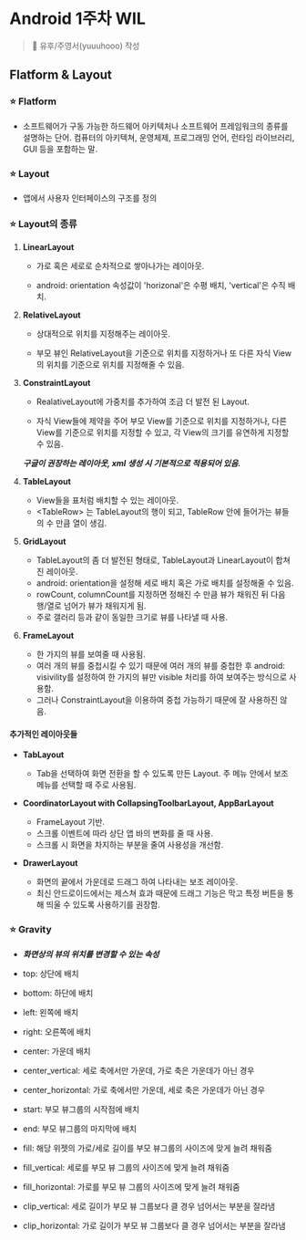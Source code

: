 # Android 1주차 WIL

> 🦊 유후/주영서(yuuuhooo) 작성

## Flatform & Layout
### ⭐️ Flatform
- 소프트웨어가 구동 가능한 하드웨어 아키텍처나 소프트웨어 프레임워크의 종류를 설명하는 단어. 컴퓨터의 아키텍쳐, 운영체제,  프로그래밍 언어, 런타임 라이브러리, GUI 등을 포함하는 말.

### ⭐️ Layout
- 앱에서 사용자 인터페이스의 구조를 정의

### ⭐️ Layout의 종류
1. <b>LinearLayout</b>

    - 가로 혹은 세로로 순차적으로 쌓아나가는 레이아웃.

    - android: orientation 속성값이 'horizonal'은 수평 배치, 'vertical'은 수직 배치.

2. <b>RelativeLayout</b>

    - 상대적으로 위치를 지정해주는 레이아웃.

    - 부모 뷰인 RelativeLayout을 기준으로 위치를 지정하거나 또 다른 자식 View의 위치를 기준으로 위치를 지정해줄 수 있음.

3. <b>ConstraintLayout</b>

    - RealativeLayout에 가중치를 추가하여 조금 더 발전 된 Layout.
    
    - 자식 View들에 제약을 주어 부모 View를 기준으로 위치를 지정하거나, 다른 View를 기준으로 위치를 지정할 수 있고, 각 View의 크기를 유연하게 지정할 수 있음.

    ***구글이 권장하는 레이아웃, xml 생성 시 기본적으로 적용되어 있음.***

4. <b>TableLayout</b>

    - View들을 표처럼 배치할 수 있는 레이아웃.
    - \<TableRow> 는 TableLayout의 행이 되고, TableRow 안에 들어가는 뷰들의 수 만큼 열이 생김.

5. <b>GridLayout</b>
    - TableLayout의 좀 더 발전된 형태로, TableLayout과 LinearLayout이 합쳐진 레이아웃.
    - android: orientation을 설정해 세로 배치 혹은 가로 배치를 설정해줄 수 있음.
    - rowCount, columnCount를 지정하면 정해진 수 만큼 뷰가 채워진 뒤 다음 행/열로 넘어가 뷰가 채워지게 됨.
    - 주로 갤러리 등과 같이 동일한 크기로 뷰를 나타낼 때 사용.

6. <b>FrameLayout</b>
    - 한 가지의 뷰를 보여줄 때 사용됨.
    - 여러 개의 뷰를 중첩시킬 수 있기 때문에 여러 개의 뷰를 중첩한 후 android: visivility를 설정하여 한 가지의 뷰만 visible 처리를 하여 보여주는 방식으로 사용함.
    - 그러나 ConstraintLayout을 이용하여 중첩 가능하기 때문에 잘 사용하진 않음.

#### 추가적인 레이아웃들
- **TabLayout**
    - Tab을 선택하여 화면 전환을 할 수 있도록 만든 Layout. 주 메뉴 안에서 보조 메뉴를 선택할 때 주로 사용됨.

- **CoordinatorLayout with CollapsingToolbarLayout, AppBarLayout**
    - FrameLayout 기반.
    - 스크롤 이벤트에 따라 상단 앱 바의 변화를 줄 때 사용.
    - 스크롤 시 화면을 차지하는 부분을 줄여 사용성을 개선함.

- **DrawerLayout**
    - 화면의 끝에서 가운데로 드래그 하여 나타내는 보조 레이아웃.
    - 최신 안드로이드에서는 제스쳐 효과 때문에 드래그 기능은 막고 특정 버튼을 통해 띄울 수 있도록 사용하기를 권장함.

### ⭐️ Gravity
- ***화면상의 뷰의 위치를 변경할 수 있는 속성***


- top: 상단에 배치
- bottom: 하단에 배치
- left: 왼쪽에 배치
- right: 오른쪽에 배치
- center: 가운데 배치
- center_vertical: 세로 축에서만 가운데, 가로 축은 가운데가 아닌 경우
- center_horizontal: 가로 축에서만 가운데, 세로 축은 가운데가 아닌 경우
- start: 부모 뷰그룹의 시작점에 배치
- end: 부모 뷰그룹의 마지막에 배치
- fill: 해당 위젯의 가로/세로 길이를 부모 뷰그룹의 사이즈에 맞게 늘려 채워줌
- fill_vertical: 세로를 부모 뷰 그룹의 사이즈에 맞게 늘려 채워줌
- fill_horizontal: 가로를 부모 뷰 그룹의 사이즈에 맞게 늘려 채워줌
- clip_vertical: 세로 길이가 부모 뷰 그룹보다 클 경우 넘어서는 부분을 잘라냄
- clip_horizontal: 가로 길이가 부모 뷰 그룹보다 클 경우 넘어서는 부분을 잘라냄